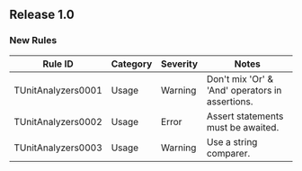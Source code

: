 ## Release 1.0

### New Rules

Rule ID | Category | Severity | Notes                                          
--------|----------|----------|------------------------------------------------
TUnitAnalyzers0001  | Usage   | Warning  | Don't mix 'Or' &amp; 'And' operators in assertions.
TUnitAnalyzers0002  | Usage   | Error    | Assert statements must be awaited.
TUnitAnalyzers0003  | Usage   | Warning  | Use a string comparer.
